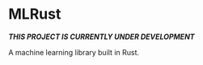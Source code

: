 # MLRust
***THIS PROJECT IS CURRENTLY UNDER DEVELOPMENT*** 

A machine learning library built in Rust.
